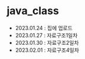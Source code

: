 # java_class
+ 2023.01.24 : 집에 업로드
+ 2023.01.27 : 자료구조1일차
+ 2023.01.30 : 자료구조2일차
+ 2023.02.01 : 자료구조4일차
